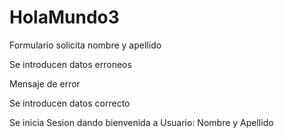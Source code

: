 # HolaMundo3

Formulario solicita nombre y apellido


Se introducen datos erroneos



Mensaje de error




Se introducen datos correcto




Se inicia Sesion dando bienvenida a Usuario: Nombre y Apellido